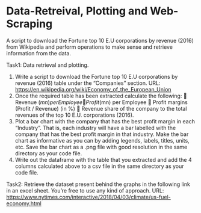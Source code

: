# Data-Retreival, Plotting and Web-Scraping
A script to download the Fortune top 10 E.U corporations by revenue (2016) from Wikipedia and perform operations to make sense and retrieve information from the data.

Task1:
Data retrieval and plotting.
1. Write a script to download the Fortune top 10 E.U corporations by revenue (2016) table
under the “Companies” section.
URL: https://en.wikipedia.org/wiki/Economy_of_the_European_Union
2. Once the required table has been extracted calculate the following:
 Revenue ($mn) per Employee
 Profit ($mn) per Employee
 Profit margins (Profit / Revenue) (in %)
 Revenue share of the company to the total revenues of the top 10 E.U. corporations
(2016).
3. Plot a bar chart with the company that has the best profit margin in each
“Industry”. That is, each industry will have a bar labelled with the company that has the
best profit margin in that industry.
Make the bar chart as informative as you can by adding legends, labels, titles, units, etc.
Save the bar chart as a .png file with good resolution in the same directory as your code
file.
4. Write out the dataframe with the table that you extracted and add the 4 columns
calculated above to a csv file in the same directory as your code file.

Task2:
Retrieve the dataset present behind the graphs in the following link in an excel sheet. You’re
free to use any kind of approach.
URL: https://www.nytimes.com/interactive/2018/04/03/climate/us-fuel-economy.html

